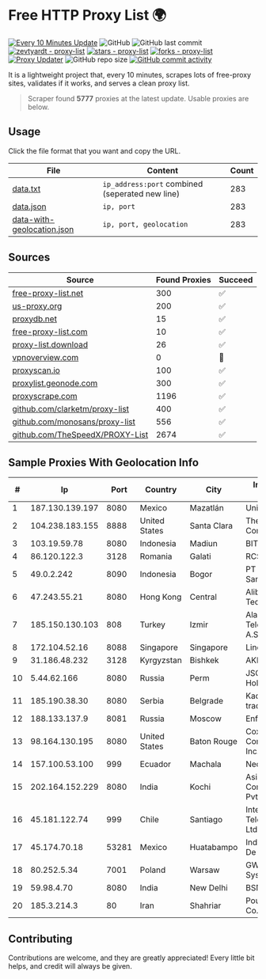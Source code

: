 
# Free HTTP Proxy List 🌍

[![Every 10 Minutes Update](https://github.com/mertguvencli/http-proxy-list/actions/workflows/main.yml/badge.svg?branch=main)](https://github.com/mertguvencli/http-proxy-list/actions/workflows/main.yml)
![GitHub](https://img.shields.io/github/license/mertguvencli/http-proxy-list)
![GitHub last commit](https://img.shields.io/github/last-commit/mertguvencli/http-proxy-list)
[![zevtyardt - proxy-list](https://img.shields.io/static/v1?label=zevtyardt&message=proxy-list&color=blue&logo=github)](https://github.com/zevtyardt/proxy-list "Go to GitHub repo")
[![stars - proxy-list](https://img.shields.io/github/stars/zevtyardt/proxy-list?style=social)](https://github.com/zevtyardt/proxy-list)
[![forks - proxy-list](https://img.shields.io/github/forks/zevtyardt/proxy-list?style=social)](https://github.com/zevtyardt/proxy-list)
[![Proxy Updater](https://github.com/zevtyardt/proxy-list/workflows/Proxy%20Updater/badge.svg)](https://github.com/zevtyardt/proxy-list/actions?query=workflow:"Proxy+Updater")
![GitHub repo size](https://img.shields.io/github/repo-size/zevtyardt/proxy-list)
[![GitHub commit activity](https://img.shields.io/github/commit-activity/m/zevtyardt/proxy-list?logo=commits)](https://github.com/zevtyardt/proxy-list/commits/main)

It is a lightweight project that, every 10 minutes, scrapes lots of free-proxy sites, validates if it works, and serves a clean proxy list.

> Scraper found **5777** proxies at the latest update. Usable proxies are below.

## Usage

Click the file format that you want and copy the URL.

|File|Content|Count|
|----|-------|-----|
|[data.txt](https://raw.githubusercontent.com/mertguvencli/http-proxy-list/main/proxy-list/data.txt)|`ip_address:port` combined (seperated new line)|283|
|[data.json](https://raw.githubusercontent.com/mertguvencli/http-proxy-list/main/proxy-list/data.json)|`ip, port`|283|
|[data-with-geolocation.json](https://raw.githubusercontent.com/mertguvencli/http-proxy-list/main/proxy-list/data-with-geolocation.json)|`ip, port, geolocation`|283|

## Sources

|Source|Found Proxies|Succeed|
|------|-------------|-------|
|[free-proxy-list.net](https://free-proxy-list.net)|300|✅|
|[us-proxy.org](https://www.us-proxy.org)|200|✅|
|[proxydb.net](http://proxydb.net)|15|✅|
|[free-proxy-list.com](https://free-proxy-list.com/?page=&port=&type%5B%5D=http&type%5B%5D=https&up_time=0&search=Search)|10|✅|
|[proxy-list.download](https://www.proxy-list.download/HTTP)|26|✅|
|[vpnoverview.com](https://vpnoverview.com/privacy/anonymous-browsing/free-proxy-servers)|0|🚫|
|[proxyscan.io](https://www.proxyscan.io)|100|✅|
|[proxylist.geonode.com](https://proxylist.geonode.com/api/proxy-list?limit=300&page=1&sort_by=lastChecked&sort_type=desc&protocols=http,https)|300|✅|
|[proxyscrape.com](https://api.proxyscrape.com/v2/?request=displayproxies&protocol=http&timeout=10000&country=all&ssl=all&anonymity=all)|1196|✅|
|[github.com/clarketm/proxy-list](https://raw.githubusercontent.com/clarketm/proxy-list/master/proxy-list-raw.txt)|400|✅|
|[github.com/monosans/proxy-list](https://raw.githubusercontent.com/monosans/proxy-list/main/proxies/http.txt)|556|✅|
|[github.com/TheSpeedX/PROXY-List](https://raw.githubusercontent.com/TheSpeedX/PROXY-List/master/http.txt)|2674|✅|


## Sample Proxies With Geolocation Info

|#|Ip|Port|Country|City|Internet Service Provider|
|-|--|----|-------|----|-------------------------|
|1|187.130.139.197|8080|Mexico|Mazatlán|Uninet S.A. de C.V.|
|2|104.238.183.155|8888|United States|Santa Clara|The Constant Company|
|3|103.19.59.78|8080|Indonesia|Madiun|BITSNET|
|4|86.120.122.3|3128|Romania|Galati|RCS & RDS|
|5|49.0.2.242|8090|Indonesia|Bogor|PT Usaha Adi Sanggoro|
|6|47.243.55.21|8080|Hong Kong|Central|Alibaba (US) Technology Co., Ltd.|
|7|185.150.130.103|808|Turkey|Izmir|Alastyr Telekomunikasyon A.S.|
|8|172.104.52.16|8088|Singapore|Singapore|Linode, LLC|
|9|31.186.48.232|3128|Kyrgyzstan|Bishkek|AKNET Ltd.|
|10|5.44.62.166|8080|Russia|Perm|JSC "ER-Telecom Holding"|
|11|185.190.38.30|8080|Serbia|Belgrade|Kadri Haxhiaj trading as "B.I."|
|12|188.133.137.9|8081|Russia|Moscow|Enforta-SPB|
|13|98.164.130.195|8080|United States|Baton Rouge|Cox Communications Inc.|
|14|157.100.53.100|999|Ecuador|Machala|Nedetel S.A.|
|15|202.164.152.229|8080|India|Kochi|Asianet Satellite Communications Pvt Ltd|
|16|45.181.122.74|999|Chile|Santiago|Interpit Telecomunicaciones Ltda|
|17|45.174.70.18|53281|Mexico|Huatabampo|Index Datacom S.a. De C.V.|
|18|80.252.5.34|7001|Poland|Warsaw|GWNET Autonomus System|
|19|59.98.4.70|8080|India|New Delhi|BSNL Internet|
|20|185.3.214.3|80|Iran|Shahriar|Pouya shabakeh Asr Co. (LTD.)|



## Contributing

Contributions are welcome, and they are greatly appreciated! Every
little bit helps, and credit will always be given.

